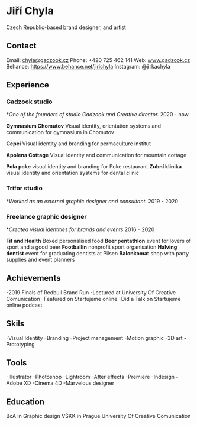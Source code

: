 # Jiří Chyla
Czech Republic-based brand designer, and artist

## Contact

Email: chyla@gadzook.cz
Phone: +420 725 462 141
Web: www.gadzook.cz
Behance: https://www.behance.net/jirichyla
Instagram: @jirkachyla

## Experience

### Gadzook studio
**One of the founders of studio Gadzook and Creative director.* 2020 - now

**Gymnasium Chomutov** Visual identity, orientation systems and communication for gymnasium in Chomutov

**Cepei** Visual identity and branding for permaculture institut

**Apolena Cottage** Visual identity and communication for mountain cottage

**Pola poke** visual identity and branding for Poke restaurant
**Zubní klinika** visual identity and orientation systems for dental clinic

### Trifor studio
**Worked as an external graphic designer and consultant.* 2019 - 2020

### Freelance graphic designer
**Created visual identities for brands and events* 2016 - 2020

**Fit and Health** Boxed personalised food
**Beer pentathlon** event for lovers of sport and a good beer
**Footballin** nonprofit sport organisation
**Halving dentist** event for graduating dentists at Pilsen
**Balonkomat** shop with party supplies and event planners

## Achievements

-2019 Finals of Redbull Brand Run
-Lectured at University Of Creative Comunication
-Featured on Startujeme online
-Did a Talk on Startujeme online podcast

## Skils

-Visual Identity
-Branding
-Project management
-Motion graphic
-3D art
-Prototyping

## Tools

-Illustrator
-Photoshop
-Lightroom
-After effects
-Premiere
-Indesign
-Adobe XD
-Cinema 4D
-Marvelous designer

## Education

BcA in Graphic design VŠKK in Prague University Of Creative Comunication

